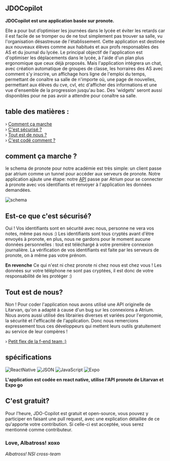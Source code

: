 ## JDOCopilot
**JDOCopilot est une application basée sur pronote.**

Elle a pour but d’optimiser les journées dans le lycée et éviter les retards car il est facile de se tromper ou de ne tout simplement pas trouver sa salle, vu l'organisation désastreuse de l'établissement. 
Cette application est destinée aux nouveaux élèves comme aux habitués et aux profs responsables des AS et du journal du lycée.
Le principal objectif de l'application est d'optimiser les déplacements dans le lycée, à l'aide d'un plan plus ergonomique que ceux déjà proposés. Mais l'application intégrera un chat, avec création automatique de groupes de classe,
les horraires des AS avec comment s'y inscrire, un affichage hors ligne de l'emploi du temps, permettant de conaître sa salle de n'importe où, une page de nouvelles, permettant
aux élèves du cve, cvl, etc d'afficher des informations et une vue d'ensemble de la progression jusqu'au bac. Des 'widgets' seront aussi disponibles pour ne pas avoir a attendre pour conaître sa salle.


## table des matières :

 › [Comment ça marche](https://github.com/tidic84/JDOCopilot/tree/f-end#comment-%C3%A7a-marche) <br />
 › [C'est sécurisé ?](https://github.com/tidic84/JDOCopilot/tree/f-end#est-ce-que-cest-s%C3%A9curis%C3%A9) <br />
 › [Tout est de nous ?](https://github.com/tidic84/JDOCopilot/tree/f-end#tout-est-de-nous) <br />
 › [C'est codé comment ?](https://github.com/tidic84/JDOCopilot/tree/f-end#tout-est-de-nous) <br />

## comment ça marche ?

le schema de pronote pour notre académie est très simple:
un client passe par atrium comme un tunnel pour accéder aux serveurs de pronote.
Notre application ajàute une étape:
notre [API](https://github.com/tidic84/JDOCopilot-api) passe par Atrium pour se connecter à pronote avec vos identifiants et renvoyer à l'application les données demandées.

![schema](https://media.discordapp.net/attachments/657940718186266645/1062467312961192076/image.png?width=1119&height=586)

## Est-ce que c'est sécurisé?

Oui ! Vos identifiants sont en sécurité avec nous, personne ne vera vos notes, même pas nous :)
Les identifiants sont tous cryptés avant d'être envoyés à pronote, en plus, nous ne gardons pour le moment aucune données personnelles : tout est téléchargé à votre première connexion journalière. La vérification de vos identifiants est faite par les serveurs de pronote, on à même pas votre prénom.

**En revenche**
Ce qui n'est ni chez pronote ni chez nous est chez vous !
Les données sur votre téléphone ne sont pas cryptées, il est donc de votre responsabilité de les protéger :)


## Tout est de nous?

Non ! Pour coder l'application nous avons utilisé une API originelle de Litarvan, qu'on a adapté à cause d'un bug sur les connexions a Atrium.
Nous avons aussi utilisé des librairies diverses et variées pour l'ergonomie, la sécurité et l'efficacité de l'application.
Donc nous remercions expressement tous ces développeurs qui mettent leurs outils gratuitement au service de leur compères ! 

› [Petit flex de la f-end team :)](https://www.npmjs.com/package/basic-pp)


## spécifications
![ReactNative](https://img.shields.io/static/v1?label=&message=React%20Native&color=grey&logo=react) ![JSON](https://img.shields.io/static/v1?label=&message=JSON&color=yellowgreen&logo=json) ![JavaScript](https://img.shields.io/static/v1?label=&message=JavaScript&color=grey&logo=javascript) ![Expo](https://img.shields.io/static/v1?label=&message=Expo%20Go&color=blue&logo=expo)

**L'application est codée en react native, utilise l'API pronote de Litarvan et Expo go**

## C'est gratuit?

Pour l'heure, JDO-Copilot est gratuit et open-source, vous pouvez y participer en faisant une pull request, avec une explication détaillée de ce qu'apporte votre contribution. Si celle-ci est acceptée, vous serez mentionné comme contributeur.



### Love, Albatross! xoxo
*Albatross! NSI cross-team*
